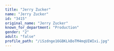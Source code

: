 ```yaml
---
title: "Jerry Zucker"
name: "Jerry Zucker"
id: "3415"
original_name: "Jerry Zucker"
known_for_department: "Production"
gender: "2"
adult: "false"
profile_path: "/iSzdnge16GBKLkBoTM4mqUIWIxi.jpg"
---
```

